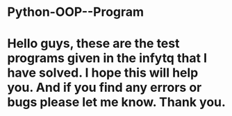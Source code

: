 # Python-OOP--Program

# Hello guys, these are the test programs given in the infytq that I have solved. I hope this will help you. And if you find any errors or bugs please let me know. Thank you.

